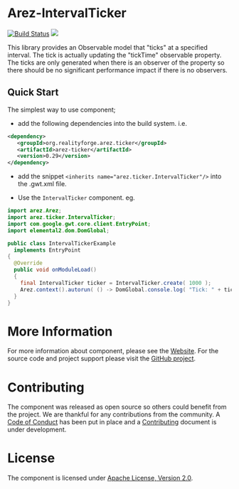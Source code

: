 # Arez-IntervalTicker

[![Build Status](https://secure.travis-ci.org/arez/arez-ticker.png?branch=master)](http://travis-ci.org/arez/arez-ticker)
[<img src="https://img.shields.io/maven-central/v/org.realityforge.arez.ticker/arez-ticker.svg?label=latest%20release"/>](http://search.maven.org/#search%7Cga%7C1%7Cg%3A%22org.realityforge.arez.ticker%22)

This library provides an Observable model that "ticks" at a specified interval. The tick is actually
updating the "tickTime" observable property. The ticks are only generated when there is an observer
of the property so there should be no significant performance impact if there is no observers.

## Quick Start

The simplest way to use component;

* add the following dependencies into the build system. i.e.

```xml
<dependency>
   <groupId>org.realityforge.arez.ticker</groupId>
   <artifactId>arez-ticker</artifactId>
   <version>0.29</version>
</dependency>
```

* add the snippet `<inherits name="arez.ticker.IntervalTicker"/>` into the .gwt.xml file.

* Use the `IntervalTicker` component. eg.

```java
import arez.Arez;
import arez.ticker.IntervalTicker;
import com.google.gwt.core.client.EntryPoint;
import elemental2.dom.DomGlobal;

public class IntervalTickerExample
  implements EntryPoint
{
  @Override
  public void onModuleLoad()
  {
    final IntervalTicker ticker = IntervalTicker.create( 1000 );
    Arez.context().autorun( () -> DomGlobal.console.log( "Tick: " + ticker.getTickTime() ) );
  }
}
 ```

# More Information

For more information about component, please see the [Website](https://arez.github.io/arez-ticker). For the
source code and project support please visit the [GitHub project](https://github.com/arez/arez-ticker).

# Contributing

The component was released as open source so others could benefit from the project. We are thankful for any
contributions from the community. A [Code of Conduct](CODE_OF_CONDUCT.md) has been put in place and
a [Contributing](CONTRIBUTING.md) document is under development.

# License

The component is licensed under [Apache License, Version 2.0](LICENSE).
